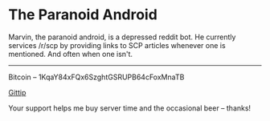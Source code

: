The Paranoid Android
====================

Marvin, the paranoid android, is a depressed reddit bot. He currently services /r/scp by providing links to SCP articles whenever one is mentioned. And often when one isn't.

---

Bitcoin – 1KqaY84xFQx6SzghtGSRUPB64cFoxMnaTB

[Gittip](https://www.gittip.com/one-more-minute/)

Your support helps me buy server time and the occasional beer – thanks!
